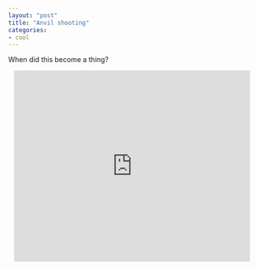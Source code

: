 ```yaml
---
layout: "post"
title: "Anvil shooting"
categories:
- cool
---
```


When did this become a thing?

<center><iframe width="480" height="390" src="http://www.youtube.com/embed/IhQ4dE_RGnQ" frameborder="0" allowfullscreen></iframe></center>

<br />